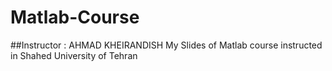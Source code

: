 # Matlab-Course
##Instructor : AHMAD KHEIRANDISH
My Slides of Matlab course instructed in Shahed University of Tehran 
